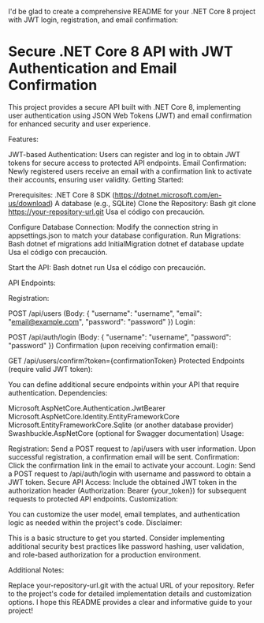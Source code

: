 I'd be glad to create a comprehensive README for your .NET Core 8 project with JWT login, registration, and email confirmation:

# Secure .NET Core 8 API with JWT Authentication and Email Confirmation

This project provides a secure API built with .NET Core 8, implementing user authentication using JSON Web Tokens (JWT) and email confirmation for enhanced security and user experience.

Features:

JWT-based Authentication: Users can register and log in to obtain JWT tokens for secure access to protected API endpoints.
Email Confirmation: Newly registered users receive an email with a confirmation link to activate their accounts, ensuring user validity.
Getting Started:

Prerequisites:
.NET Core 8 SDK (https://dotnet.microsoft.com/en-us/download)
A database (e.g., SQLite)
Clone the Repository:
Bash
git clone https://your-repository-url.git
Usa el código con precaución.

Configure Database Connection:
Modify the connection string in appsettings.json to match your database configuration.
Run Migrations:
Bash
dotnet ef migrations add InitialMigration
dotnet ef database update
Usa el código con precaución.

Start the API:
Bash
dotnet run
Usa el código con precaución.

API Endpoints:

Registration:

POST /api/users (Body: { "username": "username", "email": "email@example.com", "password": "password" })
Login:

POST /api/auth/login (Body: { "username": "username", "password": "password" })
Confirmation (upon receiving confirmation email):

GET /api/users/confirm?token={confirmationToken}
Protected Endpoints (require valid JWT token):

You can define additional secure endpoints within your API that require authentication.
Dependencies:

Microsoft.AspNetCore.Authentication.JwtBearer
Microsoft.AspNetCore.Identity.EntityFrameworkCore
Microsoft.EntityFrameworkCore.Sqlite (or another database provider)
Swashbuckle.AspNetCore (optional for Swagger documentation)
Usage:

Registration: Send a POST request to /api/users with user information. Upon successful registration, a confirmation email will be sent.
Confirmation: Click the confirmation link in the email to activate your account.
Login: Send a POST request to /api/auth/login with username and password to obtain a JWT token.
Secure API Access: Include the obtained JWT token in the authorization header (Authorization: Bearer {your_token}) for subsequent requests to protected API endpoints.
Customization:

You can customize the user model, email templates, and authentication logic as needed within the project's code.
Disclaimer:

This is a basic structure to get you started. Consider implementing additional security best practices like password hashing, user validation, and role-based authorization for a production environment.

Additional Notes:

Replace your-repository-url.git with the actual URL of your repository.
Refer to the project's code for detailed implementation details and customization options.
I hope this README provides a clear and informative guide to your project!
